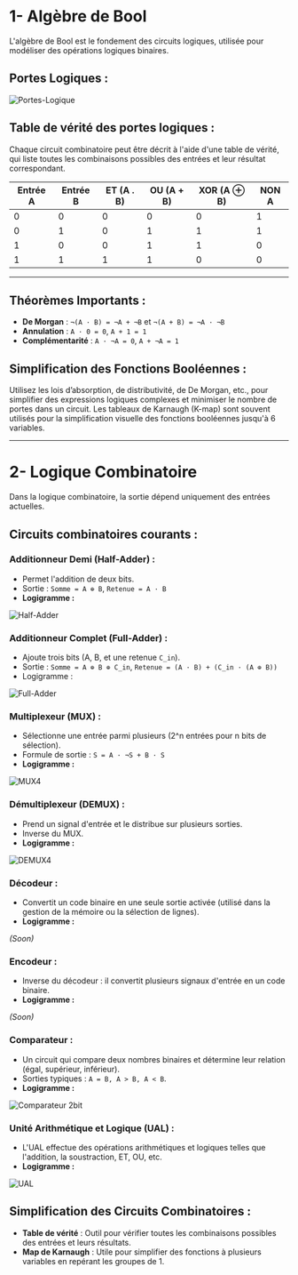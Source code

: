 # **1- Algèbre de Bool**
L'algèbre de Bool est le fondement des circuits logiques, utilisée pour modéliser des opérations logiques binaires.

## **Portes Logiques :**
![Portes-Logique](https://github.com/user-attachments/assets/0afc9b1d-eef1-434d-8a1f-523a396cc172)

## **Table de vérité des portes logiques :**
Chaque circuit combinatoire peut être décrit à l'aide d'une table de vérité, qui liste toutes les combinaisons possibles des entrées et leur résultat correspondant.

| Entrée A | Entrée B | ET (A . B) | OU (A + B) | XOR (A ⊕ B) | NON A |
|----------|----------|------------|------------|-------------|-------|
| 0        | 0        | 0          | 0          | 0           | 1     |
| 0        | 1        | 0          | 1          | 1           | 1     |
| 1        | 0        | 0          | 1          | 1           | 0     |
| 1        | 1        | 1          | 1          | 0           | 0     |

---

## **Théorèmes Importants :**
- **De Morgan** : `¬(A · B) = ¬A + ¬B` et `¬(A + B) = ¬A · ¬B`
- **Annulation** : `A · 0 = 0`, `A + 1 = 1`
- **Complémentarité** : `A · ¬A = 0`, `A + ¬A = 1`

## **Simplification des Fonctions Booléennes :**
Utilisez les lois d’absorption, de distributivité, de De Morgan, etc., pour simplifier des expressions logiques complexes et minimiser le nombre de portes dans un circuit. Les tableaux de Karnaugh (K-map) sont souvent utilisés pour la simplification visuelle des fonctions booléennes jusqu'à 6 variables.

---

# **2- Logique Combinatoire**
Dans la logique combinatoire, la sortie dépend uniquement des entrées actuelles.

## **Circuits combinatoires courants :**

### Additionneur Demi (Half-Adder) :
  - Permet l'addition de deux bits.
  - Sortie : `Somme = A ⊕ B`, `Retenue = A · B`
  - **Logigramme :**
  
![Half-Adder](https://github.com/user-attachments/assets/6565d1d7-28b6-4385-8204-bb6083dacebb)

### Additionneur Complet (Full-Adder) :
  - Ajoute trois bits (A, B, et une retenue `C_in`).
  - Sortie : `Somme = A ⊕ B ⊕ C_in`, `Retenue = (A · B) + (C_in · (A ⊕ B))`
  - Logigramme :

![Full-Adder](https://github.com/user-attachments/assets/60afee00-3e0e-4381-8bd1-2ae8769a24cb)

### Multiplexeur (MUX) :
  - Sélectionne une entrée parmi plusieurs (2^n entrées pour n bits de sélection).
  - Formule de sortie : `S = A · ¬S + B · S`
  - **Logigramme :**

![MUX4](https://github.com/user-attachments/assets/9f3a279a-1c50-43a0-a587-d940c0d50a35)

### Démultiplexeur (DEMUX) :
  - Prend un signal d'entrée et le distribue sur plusieurs sorties.
  - Inverse du MUX.
  - **Logigramme :**

![DEMUX4](https://github.com/user-attachments/assets/b77412e8-14b8-4cba-ac46-74eeff30b8bf)

### Décodeur :
  - Convertit un code binaire en une seule sortie activée (utilisé dans la gestion de la mémoire ou la sélection de lignes).
  - **Logigramme :**

*(Soon)*

### Encodeur :
  - Inverse du décodeur : il convertit plusieurs signaux d'entrée en un code binaire.
  - **Logigramme :**

*(Soon)*

### Comparateur :
  - Un circuit qui compare deux nombres binaires et détermine leur relation (égal, supérieur, inférieur).
  - Sorties typiques : `A = B, A > B, A < B`.
  - **Logigramme :**

![Comparateur 2bit](https://github.com/user-attachments/assets/07c13c1b-559f-4fca-b98e-41b52d6c464a)

### Unité Arithmétique et Logique (UAL) :
  - L'UAL effectue des opérations arithmétiques et logiques telles que l'addition, la soustraction, ET, OU, etc.
  - **Logigramme :**

![UAL](https://github.com/user-attachments/assets/1e562ed6-f423-456e-8f43-b50dc92a8164)

## **Simplification des Circuits Combinatoires :**
- **Table de vérité** : Outil pour vérifier toutes les combinaisons possibles des entrées et leurs résultats.
- **Map de Karnaugh** : Utile pour simplifier des fonctions à plusieurs variables en repérant les groupes de 1.
